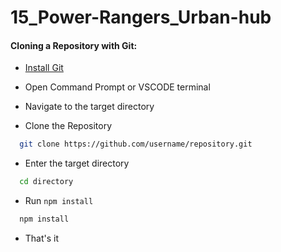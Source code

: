 # 15_Power-Rangers_Urban-hub


#### Cloning a Repository with Git:
- [Install Git](https://git-scm.com/downloads)

- Open Command Prompt or VSCODE terminal

- Navigate to the target directory

- Clone the Repository
~~~bash  
  git clone https://github.com/username/repository.git
~~~

- Enter the target directory
~~~bash  
  cd directory
~~~

- Run `npm install`
~~~bash  
  npm install
~~~
- That's it
